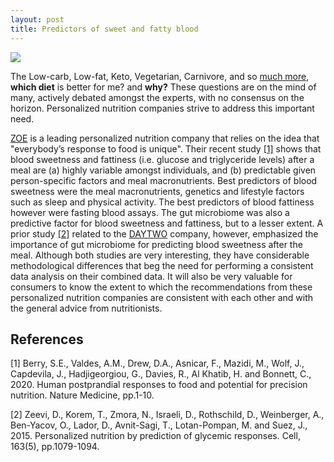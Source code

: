 ```yaml
---
layout: post
title: Predictors of sweet and fatty blood
---
```

![]({{site.url}}/images/posts/predict-sweet-fatty-blood/diet_recommendation_deepart.jpg)

The Low-carb, Low-fat, Keto, Vegetarian, Carnivore, and so [much more](https://en.wikipedia.org/wiki/List_of_diets), **which diet** is better for me? and **why?** These questions are on the mind of many, actively debated amongst the experts, with no consensus on the horizon. Personalized nutrition companies strive to address this important need.

[ZOE](https://joinzoe.com/) is a leading personalized nutrition company that relies on the idea that "everybody’s response to food is unique". Their recent study [\[1\]](https://doi.org/10.1038/s41591-020-0934-0) shows that blood sweetness and fattiness (i.e. glucose and triglyceride levels) after a meal are (a) highly variable amongst individuals, and (b) predictable given person-specific factors and meal macronutrients. Best predictors of blood sweetness were the meal macronutrients, genetics and lifestyle factors such as sleep and physical activity. The best predictors of blood fattiness however were fasting blood assays. The gut microbiome was also a predictive factor for blood sweetness and fattiness, but to a lesser extent. A prior study [\[2\]](https://doi.org/10.1016/j.cell.2015.11.001) related to the [DAYTWO](https://www.daytwo.com/) company, however, emphasized the importance of gut microbiome for predicting blood sweetness after the meal. Although both studies are very interesting, they have considerable methodological differences that beg the need for performing a consistent data analysis on their combined data. It will also be very valuable for consumers to know the extent to which the recommendations from these personalized nutrition companies are consistent with each other and with the general advice from nutritionists.

## References
[1] Berry, S.E., Valdes, A.M., Drew, D.A., Asnicar, F., Mazidi, M., Wolf, J., Capdevila, J., Hadjigeorgiou, G., Davies, R., Al Khatib, H. and Bonnett, C., 2020. Human postprandial responses to food and potential for precision nutrition. Nature Medicine, pp.1-10.

[2] Zeevi, D., Korem, T., Zmora, N., Israeli, D., Rothschild, D., Weinberger, A., Ben-Yacov, O., Lador, D., Avnit-Sagi, T., Lotan-Pompan, M. and Suez, J., 2015. Personalized nutrition by prediction of glycemic responses. Cell, 163(5), pp.1079-1094.
